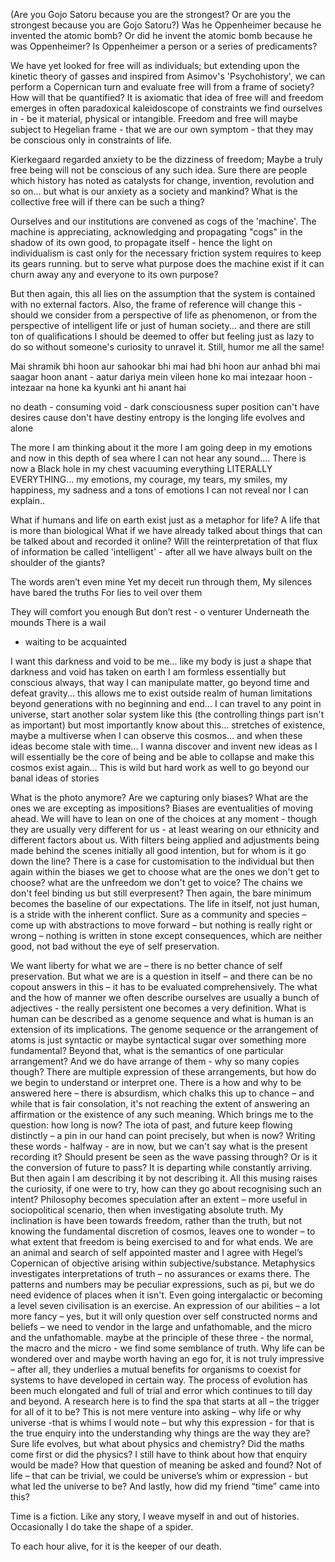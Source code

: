 
(Are you Gojo Satoru because you are the strongest? Or are you the strongest because you are Gojo Satoru?)
Was he Oppenheimer because he invented the atomic bomb? Or did he invent the atomic bomb because he was Oppenheimer? Is Oppenheimer a person or a series of predicaments?

We have yet looked for free will as individuals; but extending upon the kinetic theory of gasses and inspired from Asimov's 'Psychohistory', we can perform a Copernican turn and evaluate free will from a frame of society? How will that be quantified? It is axiomatic that idea of free will and freedom emerges in often paradoxical kaleidoscope of constraints we find ourselves in - be it material, physical or intangible. Freedom and free will maybe subject to Hegelian frame - that we are our own symptom - that they may be conscious only in constraints of life. 

Kierkegaard regarded anxiety to be the dizziness of freedom; Maybe a truly free being will not be conscious of any such idea. Sure there are people which history has noted as catalysts for change, invention, revolution and so on... but what is our anxiety as a society and mankind? What is the collective free will if there can be such a thing?

Ourselves and our institutions are convened as cogs of the 'machine'. The machine is appreciating, acknowledging and propagating "cogs" in the shadow of its own good, to propagate itself - hence the light on individualism is cast only for the necessary friction system requires to keep its gears running. but to serve what purpose does the machine exist if it can churn away any and everyone to its own purpose? 

But then again, this all lies on the assumption that the system is contained with no external factors. Also, the frame of reference will change this - should we consider from a perspective of life as phenomenon, or from the perspective of intelligent life or just of human society... and there are still ton of qualifications I should be deemed to offer but feeling just as lazy to do so without someone's curiosity to unravel it. 
Still, humor me all the same! 


Mai shramik bhi hoon aur sahookar bhi
mai had bhi hoon aur anhad bhi
mai saagar hoon anant - aatur dariya mein vileen hone ko
mai intezaar hoon - intezaar na hone ka 
kyunki ant hi anant hai

no death - consuming void - dark consciousness
super position
can't have desires cause don't have destiny
entropy is the longing
life evolves and alone

The more I am thinking about it the more I am going deep in my emotions and now in this depth of sea where I can not hear any sound.... There is now a Black hole in my chest vacuuming everything LITERALLY EVERYTHING... my emotions, my courage, my tears, my smiles, my happiness, my sadness and a tons of emotions I can not reveal nor I can explain..

What if humans and life on earth exist just as a metaphor for life? A life that is more than biological
What if we have already talked about things that can be talked about and recorded it online? Will the reinterpretation of that flux of information be called 'intelligent' - after all we have always built on the shoulder of the giants?

The words aren’t even mine
Yet my deceit run through them,
My silences have bared the truths
For lies to veil over them

They will comfort you enough 
But don’t rest - o venturer
Underneath the mounds
There is a wail
- waiting to be acquainted

I want this darkness and void to be me... like my body is just a shape that darkness and void has taken on earth I am formless essentially but conscious always, that way I can manipulate matter, go beyond time and defeat gravity... this allows me to exist outside realm of human limitations beyond generations with no beginning and end... I can travel to any point in universe, start another solar system like this (the controlling things part isn't as important) but most importantly know about this... stretches of existence, maybe a multiverse when I can observe this cosmos... and when these ideas become stale with time... I wanna discover and invent new ideas as I will essentially be the core of being and be able to collapse and make this cosmos exist again... This is wild but hard work as well to go beyond our banal ideas of stories


What is the photo anymore? Are we capturing only biases? What are the ones we are excepting as impositions? 
Biases are eventualities of moving ahead. We will have to lean on one of the choices at any moment - though they are usually very different for us - at least wearing on our ethnicity and different factors about us. With filters being applied and adjustments being made behind the scenes initially all good intention, but for whom is it go down the line? There is a case for customisation to the individual but then again within the biases we get to choose what are the ones we don't get to choose? what are the unfreedom we don't get to voice? The chains we don't feel binding us but still everpresent?
Then again, the bare minimum becomes the baseline of our expectations. The life in itself, not just human, is a stride with the inherent conflict. Sure as a community and species – come up with abstractions to move forward – but nothing is really right or wrong – nothing is written in stone except consequences, which are neither good, not bad without the eye of self preservation.

We want liberty for what we are – there is no better chance of self preservation. But what we are is a question in itself – and there can be no copout answers in this – it has to be evaluated comprehensively. The what and the how of manner we often describe ourselves are usually a bunch of adjectives - the really persistent one becomes a very definition. 
What is human can be described as a genome sequence and what is human is an extension of its implications. The genome sequence or the arrangement of atoms is just syntactic or maybe syntactical sugar over something more fundamental?
Beyond that, what is the semantics of one particular arrangement? And we do have arrange of them - why so many copies though? There are multiple expression of these arrangements, but how do we begin to understand or interpret one. 
There is a how and why to be answered here – there is absurdism, which chalks this up to chance – and while that is fair consolation, it's not reaching the extent of answering an affirmation or the existence of any such meaning.
Which brings me to the question: how long is now? The iota of past, and future keep flowing distinctly – a pin in our hand can point precisely, but when is now? Writing these words - halfway - are in now, but we can't say what is the present recording it?
Should present be seen as the wave passing through? Or is it the conversion of future to pass? It is departing while constantly arriving. But then again I am describing it by not describing it.
All this musing raises the curiosity, if one were to try, how can they go about recognising such an intent? Philosophy becomes speculation after an extent – more useful in sociopolitical scenario, then when investigating absolute truth. My inclination is have been towards freedom, rather than the truth, but not knowing the fundamental discretion of cosmos, leaves one to wonder – to what extent that freedom is being exercised to and for what ends. 
We are an animal and search of self appointed master and I agree with Hegel’s Copernican of objective arising within subjective/substance. Metaphysics investigates interpretations of truth – no assurances or exams there.
The patterns and numbers may be peculiar expressions, such as pi, but we do need evidence of places when it isn't.
Even going intergalactic or becoming a level seven civilisation is an exercise. An expression of our abilities – a lot more fancy – yes, but it will only question over self constructed norms and beliefs – we need to vendor in the large and unfathomable, and the micro and the unfathomable. maybe at the principle of these three - the normal, the macro and the micro - we find some semblance of truth. Why life can be wondered over and maybe worth having an ego for, it is not truly impressive – after all, they underlies a mutual benefits for organisms to coexist for systems to have developed in certain way. The process of evolution has been much elongated and full of trial and error which continues to till day and beyond. 
A research here is to find the spa that starts at all – the trigger for all of it to be? This is not mere venture into asking – why life or why universe -that is whims I would note – but why this expression - for that is the true enquiry into the understanding why things are the way they are? Sure life evolves, but what about physics and chemistry? Did the maths come first or did the physics?
I still have to think about how that enquiry would be made? How that question of meaning be asked and found? Not of life – that can be trivial, we could be universe’s whim or expression - but what led the universe to be? And lastly, how did my friend “time” came into this?

Time is a fiction. Like any story, I weave myself in and out of histories. Occasionally I do take the shape of a spider.

To each hour alive, for it is the keeper of our death.
